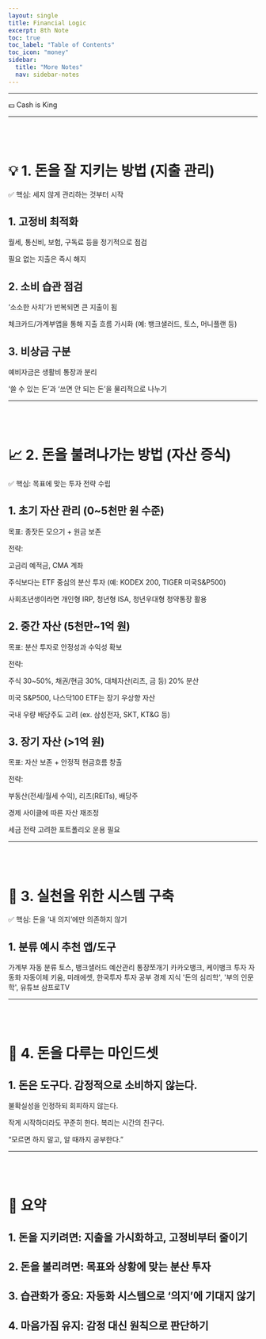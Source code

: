 ```yaml
---
layout: single
title: Financial Logic
excerpt: 8th Note
toc: true
toc_label: "Table of Contents"
toc_icon: "money"
sidebar:
  title: "More Notes"
  nav: sidebar-notes
---
```


---
💵 Cash is King

---

<br><br>
# 💡 1. 돈을 잘 지키는 방법 (지출 관리)

✅ 핵심: 세지 않게 관리하는 것부터 시작

## 1. 고정비 최적화

월세, 통신비, 보험, 구독료 등을 정기적으로 점검

필요 없는 지출은 즉시 해지

## 2. 소비 습관 점검

‘소소한 사치’가 반복되면 큰 지출이 됨

체크카드/가계부앱을 통해 지출 흐름 가시화
(예: 뱅크샐러드, 토스, 머니플랜 등)

## 3. 비상금 구분

예비자금은 생활비 통장과 분리

‘쓸 수 있는 돈’과 ‘쓰면 안 되는 돈’을 물리적으로 나누기

---

<br><br>
# 📈 2. 돈을 불려나가는 방법 (자산 증식)

✅ 핵심: 목표에 맞는 투자 전략 수립

## 1. 초기 자산 관리 (0~5천만 원 수준)

목표: 종잣돈 모으기 + 원금 보존

전략:

고금리 예적금, CMA 계좌

주식보다는 ETF 중심의 분산 투자 (예: KODEX 200, TIGER 미국S&P500)

사회초년생이라면 개인형 IRP, 청년형 ISA, 청년우대형 청약통장 활용

## 2. 중간 자산 (5천만~1억 원)

목표: 분산 투자로 안정성과 수익성 확보

전략:

주식 30~50%, 채권/현금 30%, 대체자산(리츠, 금 등) 20% 분산

미국 S&P500, 나스닥100 ETF는 장기 우상향 자산

국내 우량 배당주도 고려 (ex. 삼성전자, SKT, KT&G 등)

## 3. 장기 자산 (>1억 원)

목표: 자산 보존 + 안정적 현금흐름 창출

전략:

부동산(전세/월세 수익), 리츠(REITs), 배당주

경제 사이클에 따른 자산 재조정

세금 전략 고려한 포트폴리오 운용 필요

---

<br><br>
# 📘 3. 실천을 위한 시스템 구축

✅ 핵심: 돈을 ‘내 의지’에만 의존하지 않기

## 1. 분류	예시	추천 앱/도구

가계부	자동 분류	토스, 뱅크샐러드
예산관리	통장쪼개기	카카오뱅크, 케이뱅크
투자 자동화	자동이체	키움, 미래에셋, 한국투자
투자 공부	경제 지식	'돈의 심리학', '부의 인문학', 유튜브 삼프로TV

---

<br><br>
# 🧠 4. 돈을 다루는 마인드셋

## 1. 돈은 도구다. 감정적으로 소비하지 않는다.

불확실성을 인정하되 회피하지 않는다.

작게 시작하더라도 꾸준히 한다. 복리는 시간의 친구다.

“모르면 하지 말고, 알 때까지 공부한다.”

---

<br><br>
# 🔄 요약

## 1. 돈을 지키려면: 지출을 가시화하고, 고정비부터 줄이기

## 2. 돈을 불리려면: 목표와 상황에 맞는 분산 투자

## 3. 습관화가 중요: 자동화 시스템으로 ‘의지’에 기대지 않기

## 4. 마음가짐 유지: 감정 대신 원칙으로 판단하기
